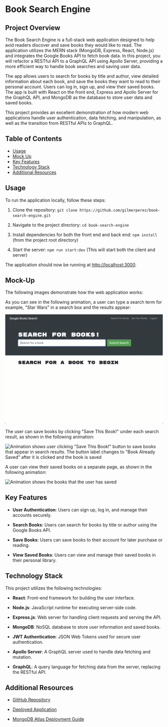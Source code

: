 # Book Search Engine

## Project Overview

The Book Search Engine is a full-stack web application designed to help avid readers discover and save books they would like to read. The application utilizes the MERN stack (MongoDB, Express, React, Node.js) and integrates the Google Books API to fetch book data. In this project, you will refactor a RESTful API to a GraphQL API using Apollo Server, providing a more efficient way to handle book searches and saving user data.

The app allows users to search for books by title and author, view detailed information about each book, and save the books they want to read to their personal account. Users can log in, sign up, and view their saved books. The app is built with React on the front end, Express and Apollo Server for the GraphQL API, and MongoDB as the database to store user data and saved books.

This project provides an excellent demonstration of how modern web applications handle user authentication, data fetching, and manipulation, as well as the transition from RESTful APIs to GraphQL.

## Table of Contents

- [Usage](#usage)
- [Mock Up](#mock-up)
- [Key Features](#key-features)
- [Technology Stack](#technology-stack)
- [Additional Resources](#additional-resources)

## Usage

To run the application locally, follow these steps:

1. Clone the repository: `git clone https://github.com/gilmerperez/book-search-engine.git`

2. Navigate to the project directory: `cd book-search-engine`

3. Install dependencies for both the front end and back end: `npm install` (from the project root directory)

4. Start the server: `npm run start:dev` (This will start both the client and server)

The application should now be running at [http://localhost:3000](http://localhost:3000).

## Mock-Up

The following images demonstrate how the web application works:

As you can see in the following animation, a user can type a search term for example, "Star Wars" in a search box and the results appear:

![Animation shows "Star Wars" typed into a search box and books about Star Wars appearing as results](./assets/18-mern-homework-demo-01.gif)

The user can save books by clicking "Save This Book!" under each search result, as shown in the following animation:

![Animation shows user clicking "Save This Book!" button to save books that appear in search results. The button label changes to "Book Already Saved" after it is clicked and the book is saved](./assets/18-mern-homework-demo-02.gif)

A user can view their saved books on a separate page, as shown in the following animation:

![Animation shows the books that the user has saved](./assets/18-mern-homework-demo-03.gif)

## Key Features

- **User Authentication**: Users can sign up, log in, and manage their accounts securely.

- **Search Books**: Users can search for books by title or author using the Google Books API.

- **Save Books**: Users can save books to their account for later purchase or reading.

- **View Saved Books**: Users can view and manage their saved books in their personal library.

## Technology Stack

This project utilizes the following technologies:

- **React**: Front-end framework for building the user interface.

- **Node.js**: JavaScript runtime for executing server-side code.

- **Express.js**: Web server for handling client requests and serving the API.

- **MongoDB**: NoSQL database to store user information and saved books.

- **JWT Authentication**: JSON Web Tokens used for secure user authentication.

- **Apollo Server**: A GraphQL server used to handle data fetching and mutation.

- **GraphQL**: A query language for fetching data from the server, replacing the RESTful API.



## Additional Resources

- [GitHub Repository](https://github.com/gilmerperez/book-search-engine)

- [Deployed Application](https://book-search-engine-u2pg.onrender.com)

- [MongoDB Atlas Deployment Guide](https://coding-boot-camp.github.io/full-stack/mongodb/deploy-with-render-and-mongodb-atlas)
